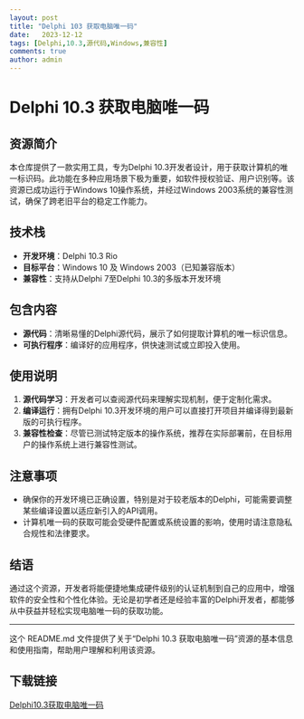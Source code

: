 ```yaml
---
layout: post
title: "Delphi 103 获取电脑唯一码"
date:   2023-12-12
tags: [Delphi,10.3,源代码,Windows,兼容性]
comments: true
author: admin
---
```

# Delphi 10.3 获取电脑唯一码

## 资源简介

本仓库提供了一款实用工具，专为Delphi 10.3开发者设计，用于获取计算机的唯一标识码。此功能在多种应用场景下极为重要，如软件授权验证、用户识别等。该资源已成功运行于Windows 10操作系统，并经过Windows 2003系统的兼容性测试，确保了跨老旧平台的稳定工作能力。

## 技术栈

- **开发环境**：Delphi 10.3 Rio
- **目标平台**：Windows 10 及 Windows 2003（已知兼容版本）
- **兼容性**：支持从Delphi 7至Delphi 10.3的多版本开发环境

## 包含内容

- **源代码**：清晰易懂的Delphi源代码，展示了如何提取计算机的唯一标识信息。
- **可执行程序**：编译好的应用程序，供快速测试或立即投入使用。

## 使用说明

1. **源代码学习**：开发者可以查阅源代码来理解实现机制，便于定制化需求。
2. **编译运行**：拥有Delphi 10.3开发环境的用户可以直接打开项目并编译得到最新版的可执行程序。
3. **兼容性检查**：尽管已测试特定版本的操作系统，推荐在实际部署前，在目标用户的操作系统上进行兼容性测试。

## 注意事项

- 确保你的开发环境已正确设置，特别是对于较老版本的Delphi，可能需要调整某些编译设置以适应新引入的API调用。
- 计算机唯一码的获取可能会受硬件配置或系统设置的影响，使用时请注意隐私合规性和法律要求。

## 结语

通过这个资源，开发者将能便捷地集成硬件级别的认证机制到自己的应用中，增强软件的安全性和个性化体验。无论是初学者还是经验丰富的Delphi开发者，都能够从中获益并轻松实现电脑唯一码的获取功能。

---

这个 README.md 文件提供了关于“Delphi 10.3 获取电脑唯一码”资源的基本信息和使用指南，帮助用户理解和利用该资源。

## 下载链接

[Delphi10.3获取电脑唯一码](https://pan.quark.cn/s/5a9c8622517a)